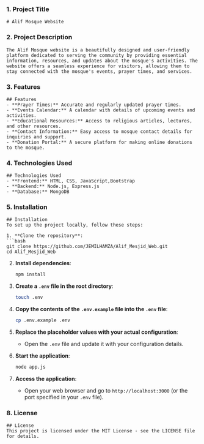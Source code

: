 
### 1. **Project Title**
   ```
   # Alif Mosque Website
   ```

### 2. **Project Description**
   ```
   The Alif Mosque website is a beautifully designed and user-friendly platform dedicated to serving the community by providing essential information, resources, and updates about the mosque's activities. The website offers a seamless experience for visitors, allowing them to stay connected with the mosque's events, prayer times, and services.
   ```

### 3. **Features**
   ```
   ## Features
   - **Prayer Times:** Accurate and regularly updated prayer times.
   - **Events Calendar:** A calendar with details of upcoming events and activities.
   - **Educational Resources:** Access to religious articles, lectures, and other resources.
   - **Contact Information:** Easy access to mosque contact details for inquiries and support.
   - **Donation Portal:** A secure platform for making online donations to the mosque.
   ```

### 4. **Technologies Used**
   ```
   ## Technologies Used
   - **Frontend:** HTML, CSS, JavaScript,Bootstrap
   - **Backend:** Node.js, Express.js
   - **Database:** MongoDB
   
   ```

### 5. **Installation**
   ```
   ## Installation
   To set up the project locally, follow these steps:

1. **Clone the repository**:
   ```bash
   git clone https://github.com/JEMILHAMZA/Alif_Mesjid_Web.git
   cd Alif_Mesjid_Web
   ```

2. **Install dependencies**:
   ```bash
   npm install
   ```

3. **Create a `.env` file in the root directory**:
   ```bash
   touch .env
   ```

4. **Copy the contents of the `.env.example` file into the `.env` file**:
   ```bash
   cp .env.example .env
   ```

5. **Replace the placeholder values with your actual configuration**:
   - Open the `.env` file and update it with your configuration details.

6. **Start the application**:
   
     ```bash
     node app.js
     ```
   

7. **Access the application**:
   - Open your web browser and go to `http://localhost:3000` (or the port specified in your `.env` file).



### 8. **License**
   ```
   ## License
   This project is licensed under the MIT License - see the LICENSE file for details.
   ```
